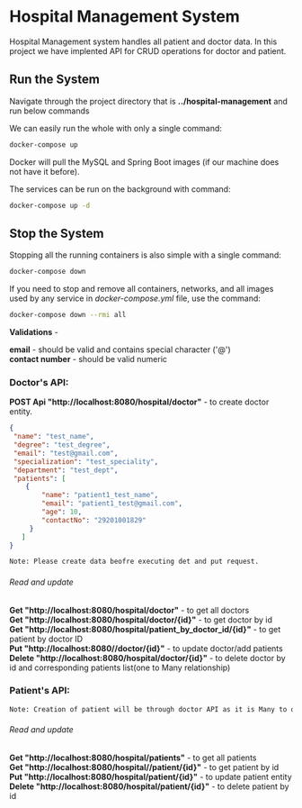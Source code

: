 # Hospital Management System

Hospital Management system handles all patient and doctor data. In this project we have implented API for CRUD operations for doctor and patient.

## Run the System

Navigate through the project directory that is **../hospital-management** and run below commands

We can easily run the whole with only a single command:
```bash
docker-compose up
```

Docker will pull the MySQL and Spring Boot images (if our machine does not have it before).

The services can be run on the background with command:
```bash
docker-compose up -d
```

## Stop the System
Stopping all the running containers is also simple with a single command:
```bash
docker-compose down
```

If you need to stop and remove all containers, networks, and all images used by any service in <em>docker-compose.yml</em> file, use the command:
```bash
docker-compose down --rmi all
```
**Validations** -

**email**  - should be valid and contains special character ('@')\
**contact number** - should be valid numeric

### Doctor's API:
**POST Api "http://localhost:8080/hospital/doctor"** - to create doctor entity.
```json
{
 "name": "test_name",
 "degree": "test_degree",
 "email": "test@gmail.com",
 "specialization": "test_speciality",
 "department": "test_dept",
 "patients": [
    {
        "name": "patient1_test_name",
        "email": "patient1_test@gmail.com",
        "age": 10,
        "contactNo": "29201001829"
     }
   ]
}
```
```bash
Note: Please create data beofre executing det and put request.
```

###### Read and update
**Get "http://localhost:8080/hospital/doctor"** - to get all doctors\
**Get "http://localhost:8080/hospital/doctor/{id}"** -  to get doctor by id\
**Get "http://localhost:8080/hospital/patient_by_doctor_id/{id}"** - to get patient by doctor ID\
**Put "http://localhost:8080//doctor/{id}"** - to update doctor/add patients\
**Delete "http://localhost:8080/hospital/doctor/{id}"** - to delete doctor by id and corresponding patients list(one to Many relationship)

### Patient's API:
```bash
Note: Creation of patient will be through doctor API as it is Many to one unidirectional relationship.
```
###### Read and update
**Get "http://localhost:8080/hospital/patients"** - to get all patients\
**Get "http://localhost:8080/hospital//patient/{id}"** - to get patient by id\
**Put "http://localhost:8080/hospital/patient/{id}"**  - to update patient entity\
**Delete "http://localhost:8080/hospital/patient/{id}"** - to delete patient by id

